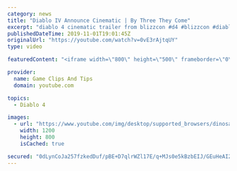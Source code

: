 ```yaml
---
category: news
title: "Diablo IV Announce Cinematic | By Three They Come"
excerpt: "diablo 4 cinematic trailer from blizzcon #d4 #blizzcon #diablo."
publishedDateTime: 2019-11-01T19:01:45Z
originalUrl: "https://youtube.com/watch?v=0vE3rAjtqUY"
type: video

featuredContent: "<iframe width=\"800\" height=\"500\" frameborder=\"0\" src=\"https://www.youtube.com/embed/0vE3rAjtqUY\" allow=\"accelerometer; autoplay; encrypted-media; gyroscope; picture-in-picture\" allowfullscreen></iframe>"

provider:
  name: Game Clips And Tips
  domain: youtube.com

topics:
  - Diablo 4

images:
  - url: "https://www.youtube.com/img/desktop/supported_browsers/dinosaur.png"
    width: 1200
    height: 800
    isCached: true

secured: "0dLynCoJa257fzkedDuf/pBE+D7qlrWZl17E/q+MJs0e5kBzbEIJ/GEuHeAI2fOUDxh84J93enbv2t1+CiYc+4kz/JY4itKfrlKYEsVbLNBDKT5xIsKNw9Tn+j8oc7agY0oTewKkLcTS4QNFNMXxhiiVZisINDVpy0rc/qMEkMJ/jGQyGZX1afZAI4YpLwwlohdibPxdJmWbJceca27Eu28BPRVN99KicYkV2ULLTAoXe8FRohJX6BieIubz9+cn35Vr8Us4z6iHCdKNXFcZSQsD2pCJ9rwiOw5WMnMDXM05Zwv1PhrAr8so5LOIc9/nSxog8zfPn/K8nDEe3pDiXX8Uar2RbgCs3OEfKEnqKq6oSh3iBOz/Tux/LU9XqFVv0XOSaS4ymaWGrxPH8bOdrA==;14Jgu4W1AWnpXTiSn4cNjg=="
---
```



